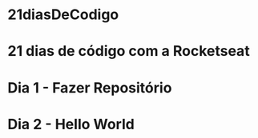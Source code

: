 # 21diasDeCodigo
# 21 dias de código com a Rocketseat
# Dia 1 - Fazer Repositório
# Dia 2 - Hello World

